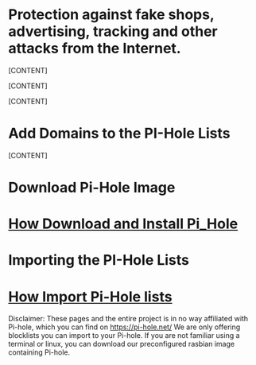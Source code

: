 # Protection against fake shops, advertising, tracking and other attacks from the Internet. 

[CONTENT]

[CONTENT]

[CONTENT]

# Add Domains to the PI-Hole Lists
[CONTENT]


# Download Pi-Hole Image
# <a href="./">How Download and Install Pi_Hole</A>

# Importing the PI-Hole Lists
# <a href="./">How Import Pi-Hole lists</A>

Disclaimer: These pages and the entire project is in no way affiliated with Pi-hole, which you can find on https://pi-hole.net/ 
We are only offering blocklists you can import to your Pi-hole. If you are not familiar using a terminal or linux, you can download our preconfigured rasbian image containing Pi-hole.
